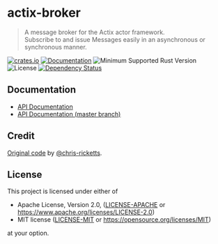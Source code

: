 # actix-broker

> A message broker for the Actix actor framework.  
> Subscribe to and issue Messages easily in an asynchronous or synchronous manner.

[![crates.io](https://img.shields.io/crates/v/actix-broker?label=latest)](https://crates.io/crates/actix-broker)
[![Documentation](https://docs.rs/actix-broker/badge.svg?version=0.4.3)](https://docs.rs/actix-broker/0.4.3)
![Minimum Supported Rust Version](https://img.shields.io/badge/rustc-1.57+-ab6000.svg)
![License](https://img.shields.io/crates/l/actix-broker.svg)
[![Dependency Status](https://deps.rs/crate/actix-broker/0.4.3/status.svg)](https://deps.rs/crate/actix-broker/0.4.3)

## Documentation

- [API Documentation](https://docs.rs/actix-broker)
- [API Documentation (master branch)](https://actix.rs/actix/actix_broker)

## Credit

[Original code](https://github.com/chris-ricketts/actix-broker) by [@chris-ricketts](https://github.com/chris-ricketts).

## License

This project is licensed under either of

- Apache License, Version 2.0, ([LICENSE-APACHE](LICENSE-APACHE) or
  https://www.apache.org/licenses/LICENSE-2.0)
- MIT license ([LICENSE-MIT](LICENSE-MIT) or
  https://opensource.org/licenses/MIT)

at your option.
